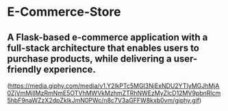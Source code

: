 # E-Commerce-Store

## A Flask-based e-commerce application with a full-stack architecture that enables users to purchase products, while delivering a user-friendly experience.

(https://media.giphy.com/media/v1.Y2lkPTc5MGI3NjExNDU2YTIyMGJhMjA0ZjVmMjllMzRmNmE5OTVhMWVkMzhmZTRhNWEzMyZlcD12MV9pbnRlcm5hbF9naWZzX2dpZklkJmN0PWc/n8c7V3aGFFW8kxb0vm/giphy.gif)


